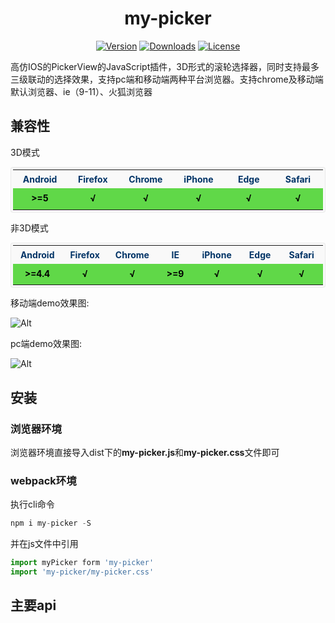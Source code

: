 <h1 align="center">my-picker</h1>
<p class="mydoc_api_npm-info" align="center">
            <a href="https://www.npmjs.com/package/my-picker"><img src="https://img.shields.io/npm/v/my-picker.svg" alt="Version"></a>
            <a href="https://www.npmjs.com/package/my-picker"><img src="https://img.shields.io/npm/dm/my-picker.svg" alt="Downloads"></a>
            <a href="https://www.npmjs.com/package/my-picker"><img src="https://img.shields.io/npm/l/my-picker.svg" alt="License"></a>
        </p>

高仿IOS的PickerView的JavaScript插件，3D形式的滚轮选择器，同时支持最多三级联动的选择效果，支持pc端和移动端两种平台浏览器。支持chrome及移动端默认浏览器、ie（9-11）、火狐浏览器


## 兼容性

3D模式

<center>
    <table cellspacing="1" style="margin: 0 auto;font-size: 14px;background-color: #f9f9f9;color: #036;padding: 3px;border-radius: 4px;border: 1px solid rgba(220, 220, 220, .5);">
        <colgroup width="100" span="6" align="center"></colgroup>
        <tr style="height: 30px;">
            <th align="center">Android</td><th align="center">Firefox</td><th align="center">Chrome</td><th align="center">iPhone</td><th align="center">Edge</td><th align="center">Safari</td>
        </tr>
        <tr style="color: #000;line-height: 28px;font-weight: bold;">
            <td align="center" style="background-color: #60d848">>=5</td><td align="center" style="background-color: #60d848">√</td><td align="center" style="background-color: #60d848">√</td><td align="center" style="background-color: #60d848">√</td><td align="center" style="background-color: #60d848">√</td><td align="center" style="background-color: #60d848">√</td>
        </tr>
    </table>
</center>


非3D模式

<center>
    <table cellspacing="1" style="margin: 0 auto;font-size: 14px;background-color: #f9f9f9;color: #036;padding: 3px;border-radius: 4px;border: 1px solid rgba(220, 220, 220, .5);">
        <colgroup width="100" span="7" align="center"></colgroup>
        <tr style="height: 30px;">
            <th align="center">Android</td><th align="center">Firefox</td><th align="center">Chrome</td><th align="center">IE</td><th align="center">iPhone</td><th align="center">Edge</td><th align="center">Safari</td>
        </tr>
        <tr style="color: #000;line-height: 28px;font-weight: bold;">
            <td align="center" style="background-color: #60d848">>=4.4</td><td align="center" style="background-color: #60d848">√</td><td align="center" style="background-color: #60d848">√</td><td align="center" style="background-color: #60d848">>=9</td><td align="center" style="background-color: #60d848">√</td><td align="center" style="background-color: #60d848">√</td><td align="center" style="background-color: #60d848">√</td>
        </tr>
    </table>
</center>


移动端demo效果图:

![Alt](./docs/images/mobileDemo.gif)

pc端demo效果图:

![Alt](./docs/images/mobileDemo.gif)


## 安装

### 浏览器环境

浏览器环境直接导入dist下的**my-picker.js**和**my-picker.css**文件即可



### webpack环境

执行cli命令

```javascript
npm i my-picker -S
```

并在js文件中引用

```javascript
import myPicker form 'my-picker'
import 'my-picker/my-picker.css'
```



## 主要api

